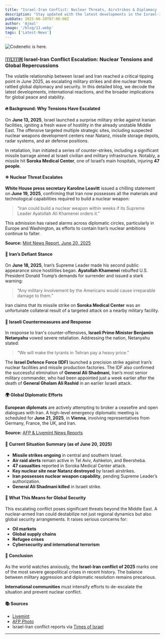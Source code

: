 ```yaml
---
title: "Israel-Iran Conflict: Nuclear Threats, Airstrikes & Diplomacy | June 2025"
description: "Stay updated with the latest developments in the Israel-Iran conflict: nuclear escalation warnings, missile strikes, diplomatic tensions, and regional repercussions."
pubDate: 2025-06-20T07:00:00Z
author: 'Ajmal'
image: '/blog/11.webp'
tags: ['Latest-News']
---
```


![Codenetic is here.](/blog/11.webp)

### 🇮🇱🇮🇷 Israel-Iran Conflict Escalation: Nuclear Tensions and Global Repercussions

The volatile relationship between Israel and Iran reached a critical tipping point in June 2025, as escalating military strikes and dire nuclear threats rattled global diplomacy and security. In this detailed blog, we decode the latest developments, international reactions, and the broader implications for global peace and stability.

#### 🔥 Background: Why Tensions Have Escalated

On **June 13, 2025**, Israel launched a surprise military strike against Iranian facilities, igniting a fresh wave of hostility in the already unstable Middle East. The offensive targeted multiple strategic sites, including suspected nuclear weapons development centers near Natanz, missile storage depots, radar systems, and air defense positions.

In retaliation, Iran initiated a series of counter-strikes, including a significant missile barrage aimed at Israeli civilian and military infrastructure. Notably, a missile hit **Soroka Medical Center**, one of Israel’s main hospitals, injuring **47 people**.

#### ⚛️ Nuclear Threat Escalates

**White House press secretary Karoline Leavitt** issued a chilling statement on **June 19, 2025**, confirming that Iran now possesses all the materials and technological capabilities required to build a nuclear weapon:

> “Iran could build a nuclear weapon within weeks if its Supreme Leader Ayatollah Ali Khamenei orders it.”

This admission has raised alarms across diplomatic circles, particularly in Europe and Washington, as efforts to contain Iran’s nuclear ambitions continue to falter.

**Source:** [Mint News Report, June 20, 2025](https://www.livemint.com/)

#### 🛑 Iran’s Defiant Stance

On **June 18, 2025**, Iran’s Supreme Leader made his second public appearance since hostilities began. **Ayatollah Khamenei** rebuffed U.S. President Donald Trump’s demands for surrender and issued a stark warning:

> “Any military involvement by the Americans would cause irreparable damage to them.”

Iran claims that its missile strike on **Soroka Medical Center** was an unfortunate collateral result of a targeted attack on a nearby military facility.

#### 🔴 Israeli Countermeasures and Response

In response to Iran's counter-offensives, **Israeli Prime Minister Benjamin Netanyahu** vowed severe retaliation. Addressing the nation, Netanyahu stated:

> “We will make the tyrants in Tehran pay a heavy price.”

The **Israel Defence Force (IDF)** launched a precision strike against Iran’s nuclear facilities and missile production factories. The IDF also confirmed the successful elimination of **General Ali Shadmani**, Iran’s most senior military commander, who had been appointed just a week earlier after the death of **General Gholam Ali Rashid** in an earlier Israeli attack.

#### 🌍 Global Diplomatic Efforts

**European diplomats** are actively attempting to broker a ceasefire and open dialogues with Iran. A high-level emergency diplomatic meeting is scheduled for **June 21, 2025**, in **Vienna**, involving representatives from Germany, France, the UK, and Iran.

**Source:** [AFP & Livemint News Reports](https://www.livemint.com/)

#### 🚨 Current Situation Summary (as of June 20, 2025)

- **Missile strikes ongoing** in central and southern Israel.
- **Air raid alerts** remain active in Tel Aviv, Ashkelon, and Beersheba.
- **47 casualties** reported in Soroka Medical Center attack.
- **Key nuclear site near Natanz destroyed** by Israeli airstrikes.
- **Iran possesses nuclear weapon capability**, pending Supreme Leader’s authorization.
- **General Ali Shadmani killed** in Israeli strike.

#### 📝 What This Means for Global Security

This escalating conflict poses significant threats beyond the Middle East. A nuclear-armed Iran could destabilize not just regional dynamics but also global security arrangements. It raises serious concerns for:

- **Oil markets**
- **Global supply chains**
- **Refugee crises**
- **Cybersecurity and international terrorism**

#### 📌 Conclusion

As the world watches anxiously, the **Israel-Iran conflict of 2025** marks one of the most severe geopolitical crises in recent history. The balance between military aggression and diplomatic resolution remains precarious.

**International communities** must intensify efforts to de-escalate the situation and prevent nuclear conflict.

#### 📚 Sources

- [Livemint](https://www.livemint.com/)
- [AFP Photo](https://www.afp.com/)
- Israel-Iran conflict reports via [Times of Israel](https://www.timesofisrael.com/)

---
